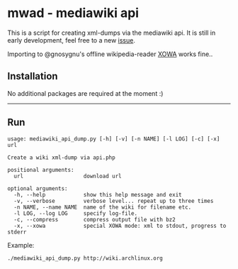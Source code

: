# mwad - mediawiki api


This is a script for creating xml-dumps via the mediawiki api.
It is still in early development, feel free to a new [issue](https://github.com/Mattze96/mwad/issues).

Importing to @gnosygnu's offline wikipedia-reader [XOWA](https://github.com/gnosygnu/xowa) works fine..

## Installation
No additional packages are required at the moment :)

---


## Run
```
usage: mediawiki_api_dump.py [-h] [-v] [-n NAME] [-l LOG] [-c] [-x] url

Create a wiki xml-dump via api.php

positional arguments:
  url                   download url

optional arguments:
  -h, --help            show this help message and exit
  -v, --verbose         verbose level... repeat up to three times
  -n NAME, --name NAME  name of the wiki for filename etc.
  -l LOG, --log LOG     specify log-file.
  -c, --compress        compress output file with bz2
  -x, --xowa            special XOWA mode: xml to stdout, progress to stderr

```


Example:

    ./mediawiki_api_dump.py http://wiki.archlinux.org
